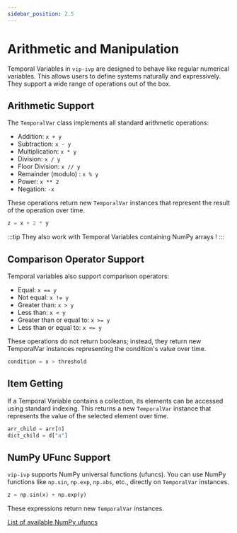 ```yaml
---
sidebar_position: 2.5
---
```


# Arithmetic and Manipulation

Temporal Variables in `vip-ivp` are designed to behave like regular numerical variables. This allows users to define systems naturally and expressively. They support a wide range of operations out of the box.

## Arithmetic Support

The `TemporalVar` class implements all standard arithmetic operations:

- Addition: `x + y`
- Subtraction: `x - y`
- Multiplication: `x * y`
- Division: `x / y`
- Floor Division: `x // y`
- Remainder (modulo) : `x % y`
- Power: `x ** 2`
- Negation: `-x`

These operations return new `TemporalVar` instances that represent the result of the operation over time.

```python
z = x + 2 * y
```

:::tip
They also work with Temporal Variables containing NumPy arrays !
:::

## Comparison Operator Support

Temporal variables also support comparison operators:

- Equal: `x == y`
- Not equal: `x != y`
- Greater than: `x > y`
- Less than: `x < y`
- Greater than or equal to: `x >= y`
- Less than or equal to: `x <= y`

These operations do not return booleans; instead, they return new TemporalVar instances representing the condition's value over time.

```python
condition = x > threshold
```

## Item Getting

If a Temporal Variable contains a collection, its elements can be accessed using standard indexing. This returns a new `TemporalVar` instance that represents the value of the selected element over time.

```python
arr_child = arr[0]
dict_child = d["a"]
```

## NumPy UFunc Support

`vip-ivp` supports NumPy universal functions (ufuncs). You can use NumPy functions like `np.sin`, `np.exp`, `np.abs`, etc., directly on `TemporalVar` instances.

```python
z = np.sin(x) + np.exp(y)
```

These expressions return new `TemporalVar` instances.

[List of available NumPy ufuncs](https://numpy.org/doc/stable/reference/ufuncs.html)
